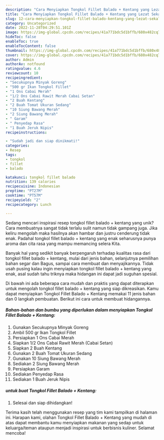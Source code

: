 ```yaml
---
description: "Cara Menyiapkan Tongkol Fillet Balado + Kentang yang Lezat Sekali"
title: "Cara Menyiapkan Tongkol Fillet Balado + Kentang yang Lezat Sekali"
slug: 12-cara-menyiapkan-tongkol-fillet-balado-kentang-yang-lezat-sekali
category: Uncategorized
date: 2022-11-28T04:29:51.101Z
image: https://img-global.cpcdn.com/recipes/41a771bdc5d1bffb/680x482cq70/tongkol-fillet-balado-kentang-foto-resep-utama.jpg
hideToc: false
enableToc: true
enableTocContent: false
thumbnail: https://img-global.cpcdn.com/recipes/41a771bdc5d1bffb/680x482cq70/tongkol-fillet-balado-kentang-foto-resep-utama.jpg
cover: https://img-global.cpcdn.com/recipes/41a771bdc5d1bffb/680x482cq70/tongkol-fillet-balado-kentang-foto-resep-utama.jpg
author: Admin
authorAv: notfound
ratingvalue: 4.6
reviewcount: 10
recipeingredient:
- "Secukupnya Minyak Goreng"
- "500 gr Ikan Tongkol Fillet"
- "1 Ons Cabai Merah"
- "1/2 Ons Cabai Rawit Merah Cabai Setan"
- "2 Buah Kentang"
- "2 Buah Tomat Ukuran Sedang"
- "10 Siung Bawang Merah"
- "2 Siung Bawang Merah"
- " Garam"
- " Penyedap Rasa"
- "1 Buah Jeruk Nipis"
recipeinstructions:

- "Sudah jadi dan siap dinikmati!"
categories:
- Resep
tags:
- tongkol
- fillet
- balado

katakunci: tongkol fillet balado 
nutrition: 139 calories
recipecuisine: Indonesian
preptime: "PT27M"
cooktime: "PT57M"
recipeyield: "2"
recipecategory: Lunch

---
```





Sedang mencari inspirasi resep tongkol fillet balado + kentang yang unik? Cara membuatnya sangat tidak terlalu sulit namun tidak gampang juga. Jika keliru mengolah maka hasilnya akan hambar dan justru cenderung tidak enak. Padahal tongkol fillet balado + kentang yang enak seharusnya punya aroma dan cita rasa yang mampu memancing selera Kita.





Banyak hal yang sedikit banyak berpengaruh terhadap kualitas rasa dari tongkol fillet balado + kentang, mulai dari jenis bahan, selanjutnya pemilihan bahan segar dan Bagus, sampai cara membuat dan menyajikannya. Tidak usah pusing kalau ingin menyiapkan tongkol fillet balado + kentang yang enak,      asal sudah tahu triknya maka hidangan ini dapat jadi suguhan spesial.





















Di bawah ini ada beberapa cara mudah dan praktis yang dapat diterapkan untuk mengolah tongkol fillet balado + kentang yang siap dikreasikan. Kamu dapat menyiapkan Tongkol Fillet Balado + Kentang memakai 11 jenis bahan dan 0 langkah pembuatan. Berikut ini cara untuk membuat hidangannya.

<!--inarticleads1-->

##### Bahan-bahan dan bumbu yang diperlukan dalam menyiapkan Tongkol Fillet Balado + Kentang:

1. Gunakan Secukupnya Minyak Goreng
1. Ambil 500 gr Ikan Tongkol Fillet
1. Persiapkan 1 Ons Cabai Merah
1. Siapkan 1/2 Ons Cabai Rawit Merah (Cabai Setan)
1. Siapkan 2 Buah Kentang
1. Gunakan 2 Buah Tomat Ukuran Sedang
1. Gunakan 10 Siung Bawang Merah
1. Sediakan 2 Siung Bawang Merah
1. Persiapkan  Garam
1. Sediakan  Penyedap Rasa
1. Sediakan 1 Buah Jeruk Nipis




<!--inarticleads2-->

#####  untuk buat Tongkol Fillet Balado + Kentang:


1. Selesai dan siap dihidangkan!



Terima kasih telah menggunakan resep yang tim kami tampilkan di halaman ini. Harapan kami, olahan Tongkol Fillet Balado + Kentang yang mudah di atas dapat membantu kamu menyiapkan makanan yang sedap untuk keluarga/teman ataupun menjadi inspirasi untuk berbisnis kuliner. Selamat mencoba!
